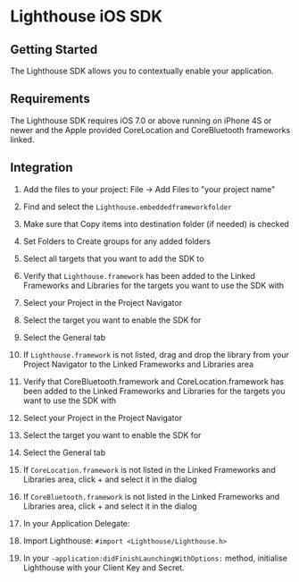 # Lighthouse iOS SDK

## Getting Started
The Lighthouse SDK allows you to contextually enable your application.

## Requirements

The Lighthouse SDK requires iOS 7.0 or above running on iPhone 4S or newer and the Apple provided CoreLocation and CoreBluetooth frameworks linked.

## Integration

1. Add the files to your project: File -> Add Files to "your project name"
  1. Find and select the `Lighthouse.embeddedframeworkfolder`
  2. Make sure that Copy items into destination folder (if needed) is checked
  3. Set Folders to Create groups for any added folders
  4. Select all targets that you want to add the SDK to

2. Verify that `Lighthouse.framework` has been added to the Linked Frameworks and Libraries for the targets you want to use the SDK with
  1. Select your Project in the Project Navigator
  2. Select the target you want to enable the SDK for
  3. Select the General tab

3. If `Lighthouse.framework` is not listed, drag and drop the library from your Project
Navigator to the Linked Frameworks and Libraries area

4. Verify that CoreBluetooth.framework and CoreLocation.framework has been added to the Linked Frameworks and Libraries for the targets you want to use the SDK with
  1. Select your Project in the Project Navigator
  2. Select the target you want to enable the SDK for
  3. Select the General tab
  4. If `CoreLocation.framework` is not listed in the Linked Frameworks and Libraries area, click + and select it in the dialog
  5. If `CoreBluetooth.framework` is not listed in the Linked Frameworks and Libraries area, click + and select it in the dialog

5. In your Application Delegate:
  1. Import Lighthouse: `#import <Lighthouse/Lighthouse.h>`
  2. In your `-application:didFinishLaunchingWithOptions:` method, initialise Lighthouse with your Client Key and Secret.
